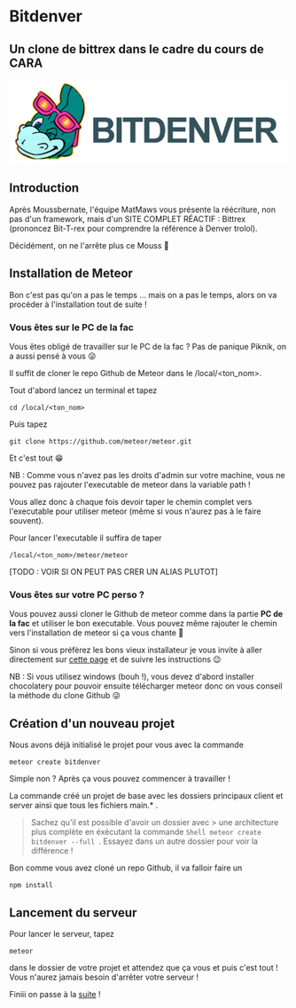 # Bitdenver
Un clone de bittrex dans le cadre du cours de CARA
---
![logo](public/img/denverlogo.png)
## Introduction
Après Moussbernate, l'équipe MatMaws vous présente la réécriture, non pas d'un framework, mais d'un SITE COMPLET RÉACTIF : Bittrex (prononcez Bit-T-rex pour comprendre la référence à Denver trolol). 

Décidément, on ne l'arrête plus ce Mouss 👳

## Installation de Meteor
Bon c'est pas qu'on a pas le temps ... mais on a pas le temps, alors on va procéder à l'installation tout de suite !

### Vous êtes sur le PC de la fac

Vous êtes obligé de travailler sur le PC de la fac ? Pas de panique Piknik, on a aussi pensé à vous 😜

Il suffit de cloner le repo Github de Meteor dans le /local/<ton_nom>.

Tout d'abord lancez un terminal et tapez
```Shell
cd /local/<ton_nom>
```
Puis tapez
```Shell
git clone https://github.com/meteor/meteor.git
```

Et c'est tout 😁

NB : Comme vous n'avez pas les droits d'admin sur votre machine, vous ne pouvez pas rajouter l'executable de meteor dans la variable path !

Vous allez donc à chaque fois devoir taper le chemin complet vers l'executable pour utiliser meteor (même si vous n'aurez pas à le faire souvent).

Pour lancer l'executable il suffira de taper
```Shell
/local/<ton_nom>/meteor/meteor
```

[TODO : VOIR SI ON PEUT PAS CRER UN ALIAS PLUTOT]

### Vous êtes sur votre PC perso ?

Vous pouvez aussi cloner le Github de meteor comme dans la partie **PC de la fac** et utiliser le bon executable. Vous pouvez même rajouter le chemin vers l'installation de meteor si ça vous chante 👀

Sinon si vous préfèrez les bons vieux installateur je vous invite à aller directement sur [cette page](https://www.meteor.com/install) et de suivre les instructions 😉

NB : Si vous utilisez windows (bouh !), vous devez d'abord installer chocolatery pour pouvoir ensuite télécharger meteor donc on vous conseil la méthode du clone Github 😜

## Création d'un nouveau projet
Nous avons déjà initialisé le projet pour vous avec la commande
```Shell
meteor create bitdenver
```

Simple non ? Après ça vous pouvez commencer à travailler !

La commande créé un projet de base avec les dossiers principaux client et server ainsi que tous les fichiers main.* .

> Sachez qu'il est possible d'avoir un dossier avec > une architecture plus complète en éxécutant la commande
> ``Shell
> meteor create bitdenver --full
> ``.
>Essayez dans un autre dossier pour voir la différence !

Bon comme vous avez cloné un repo Github, il va falloir faire un 
```Shell
npm install
```

## Lancement du serveur
 Pour lancer le serveur, tapez
 ```Shell
meteor
 ```
 dans le dossier de votre projet et attendez que ça vous et puis c'est tout ! Vous n'aurez jamais besoin d'arrêter votre serveur !


Finiii on passe à la [suite](FEATURES.md) !